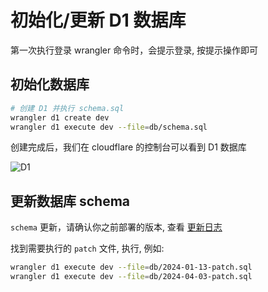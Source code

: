 # 初始化/更新 D1 数据库

第一次执行登录 wrangler 命令时，会提示登录, 按提示操作即可

## 初始化数据库

```bash
# 创建 D1 并执行 schema.sql
wrangler d1 create dev
wrangler d1 execute dev --file=db/schema.sql
```

创建完成后，我们在 cloudflare 的控制台可以看到 D1 数据库

![D1](/readme_assets/d1.png)

## 更新数据库 schema

`schema` 更新，请确认你之前部署的版本,
查看 [更新日志](https://github.com/dreamhunter2333/cloudflare_temp_email/blob/main/CHANGELOG.md)

找到需要执行的 `patch` 文件, 执行, 例如:

```bash
wrangler d1 execute dev --file=db/2024-01-13-patch.sql
wrangler d1 execute dev --file=db/2024-04-03-patch.sql
```
